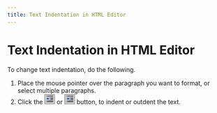```yaml
---
title: Text Indentation in HTML Editor
---
```

# Text Indentation in HTML Editor
To change text indentation, do the following.
1. Place the mouse pointer over the paragraph you want to format, or select multiple paragraphs.
2. Click the ![ASPxHtmlEditor-Buttons-Indent](../../../images/img7429.png) or ![ASPxHtmlEditor-Buttons-Outdent](../../../images/img7430.png) button, to indent or outdent the text.